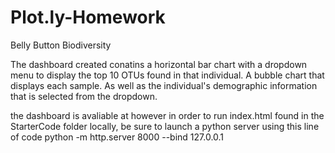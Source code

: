 # Plot.ly-Homework
Belly Button Biodiversity

The dashboard created conatins a horizontal bar chart with a dropdown menu to display the top 10 OTUs found in that individual.
A bubble chart that displays each sample. As well as the individual's demographic information that is selected from the dropdown. 

the dashboard is avaliable at however in order to run index.html found in the StarterCode folder locally, be sure to launch a python server using this line of code
python -m http.server 8000 --bind 127.0.0.1

